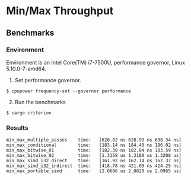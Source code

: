 # Min/Max Throughput

## Benchmarks

### Environment

Environment is an Intel Core(TM) i7-7500U, performance governor, Linux
5.10.0-7-amd64.

1. Set performance governor.

```
$ cpupower frequency-set --governor performance
```

2. Run the benchmarks

```
$ cargo criterion
```

### Results

```
min_max_multiple_passes    time:   [620.82 ns 628.99 ns 638.34 ns]
min_max_conditional        time:   [183.14 ns 184.40 ns 186.02 ns]
min_max_bitwise_01         time:   [182.30 ns 182.84 ns 183.59 ns]
min_max_bitwise_02         time:   [1.3158 us 1.3180 us 1.3208 us]
min_max_simd_i32_direct    time:   [161.92 ns 162.14 ns 162.37 ns]
min_max_simd_i32_indirect  time:   [418.78 ns 421.09 ns 424.25 ns]
min_max_portable_simd      time:   [2.0696 us 2.0820 us 2.0965 us]
```
